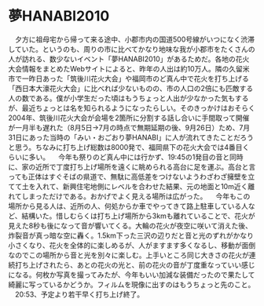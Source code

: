 # 夢HANABI2010

<div class="section">　夕方に祖母宅から帰って来る途中、小郡市内の国道500号線がいつになく渋滞していた。というのも、周りの市に比べてかなり地味な我が小郡市をたくさんの人が訪れる、数少ないイベント「夢HANABI2010」があるためだ。各地の花火大会情報をまとめたWebサイトによると、昨年の人出は約10万人。隣の久留米市で一昨日あった「筑後川花火大会」や福岡市のど真ん中で花火を打ち上げる「西日本大濠花火大会」に比べれば少ないものの、市の人口の2倍にも匹敵する人の数である。僕が小学生だった頃はもうちょっと人出が少なかった気もするが、最近ちょっとは名を知られるようになったらしい。そのきっかけはおそらく2004年、筑後川花火大会が会場を2箇所に分割する話し合いに手間取って開催が一月半も遅れた（8月5日→7月の時点で無期延期の後、9月26日）ため、7月31日にあった当時の「みい・おごおり夢HANABI」に人が流れてきたことだろうと思う。ちなみに打ち上げ総数は8000発で、福岡県下の花火大会では4番目くらいに多い。 　今年も祭りのど真ん中には行かず、19:45の1発目の音と同時に、家の近所で丁度打ち上げ場所を遠くに眺められる高台に足を運ぶ。高台と言っても正体はすぐそばの県道で、無駄に高低差をつけないようわざわざ擁壁を立てて土を入れて、新興住宅地側にレベルを合わせた結果、元の地面と10m近く離れてしまっただけである。おかげでよく見える場所は広がった。 　今年もこの場所から見る人は、近所の人、何処からか車でやってきて路上駐車している人など、結構いた。惜しむらくは打ち上げ場所から3kmも離れていることで、花火が見えた8秒も後になって音が響いてくる。大輪の花火が夜空に咲いて消えた後、炸裂音が真っ暗な空に轟く。1.5km下った三沢の辺りだと音と光のずれがかなり小さくなり、花火を全体的に楽しめるが、人がますます多くなるし、移動が面倒なのでこの場所から音と光を別々に楽しむ。上手いところ同じ大きさの花火が連続打ち上げされたら、あとの花火の光と、前の花火の音が丁度重なっていい感じになる。何枚か写真を撮ってみたが、今年もいい加減な装備だったので果たして綺麗に写っているかどうか。フィルムを現像に出すのはもうちょっと先のこと。 　20:53、予定より若干早く打ち上げ終了。</div>